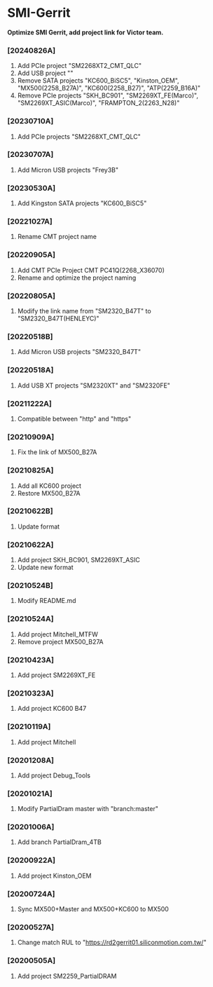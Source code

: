 # SMI-Gerrit
**Optimize SMI Gerrit, add project link for Victor team.**
### [20240826A]
1. Add PCIe project "SM2268XT2_CMT_QLC"
2. Add USB project ""
3. Remove SATA projects "KC600_BiSC5", "Kinston_OEM", "MX500(2258_B27A)", "KC600(2258_B27)", "ATP(2259_B16A)"
3. Remove PCIe projects "SKH_BC901", "SM2269XT_FE(Marco)", "SM2269XT_ASIC(Marco)", "FRAMPTON_2(2263_N28)"
### [20230710A]
1. Add PCIe projects "SM2268XT_CMT_QLC"
### [20230707A]
1. Add Micron USB projects "Frey3B"
### [20230530A]
1. Add Kingston SATA projects "KC600_BiSC5"
### [20221027A]
1. Rename CMT project name
### [20220905A]
1. Add CMT PCIe Project CMT PC41Q(2268_X36070)
2. Rename and optimize the project naming
### [20220805A]
1. Modify the link name from "SM2320_B47T" to "SM2320_B47T(HENLEYC)"
### [20220518B]
1. Add Micron USB projects "SM2320_B47T"
### [20220518A]
1. Add USB XT projects "SM2320XT" and "SM2320FE"
### [20211222A]
1. Compatible between "http" and "https"
### [20210909A]
1. Fix the link of MX500_B27A
### [20210825A]
1. Add all KC600 project
2. Restore MX500_B27A
### [20210622B]
1. Update format
### [20210622A]
1. Add project SKH_BC901, SM2269XT_ASIC
2. Update new format
### [20210524B]
1. Modify README.md
### [20210524A]
1. Add project Mitchell_MTFW
2. Remove project MX500_B27A
### [20210423A]
1. Add project SM2269XT_FE
### [20210323A]
1. Add project KC600 B47
### [20210119A]
1. Add project Mitchell
### [20201208A]
1. Add project Debug_Tools
### [20201021A]
1. Modify PartialDram master with "branch:master"
### [20201006A]
1. Add branch PartialDram_4TB
### [20200922A]
1. Add project Kinston_OEM
### [20200724A]
1. Sync MX500+Master and MX500+KC600 to MX500
### [20200527A]
1. Change match RUL to "https://rd2gerrit01.siliconmotion.com.tw/"
### [20200505A]
1. Add project SM2259_PartialDRAM
